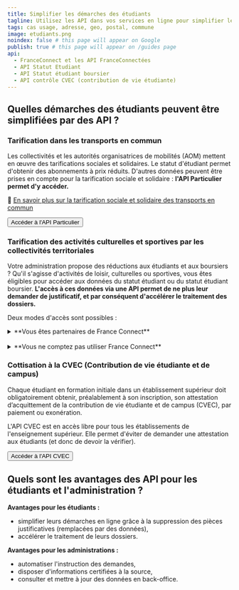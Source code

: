 ```yaml
---
title: Simplifier les démarches des étudiants
tagline: Utilisez les API dans vos services en ligne pour simplifier les démarches des étudiants 
tags: cas usage, adresse, geo, postal, commune
image: etudiants.png
noindex: false # this page will appear on Google
publish: true # this page will appear on /guides page
api:
  - FranceConnect et les API FranceConnectées
  - API Statut Etudiant
  - API Statut étudiant boursier
  - API contrôle CVEC (contribution de vie étudiante)
---
```


## Quelles démarches des étudiants peuvent être simplifiées par des API ?

### Tarification dans les transports en commun

Les collectivités et les autorités organisatrices de mobilités (AOM) mettent en œuvre des tarifications sociales et solidaires. Le statut d'étudiant permet d'obtenir des abonnements à prix réduits. D'autres données peuvent être prises en compte pour la tarification sociale et solidaire : **l'API Particulier permet d'y accéder.**

🔎 [En savoir plus sur la tarification sociale et solidaire des transports en commun](/guides/delivrance-titres-transport)

<Button href="/les-api/api-particulier">Accéder à l'API Particulier</Button>

### Tarification des activités culturelles et sportives par les collectivités territoriales

Votre administration propose des réductions aux étudiants et aux boursiers ? Qu'il s'agisse d'activités de loisir, culturelles ou sportives, vous êtes éligibles pour accéder aux données du statut étudiant ou du statut étudiant boursier. **L'accès à ces données via une API permet de ne plus leur demander de justificatif, et par conséquent d'accélérer le traitement des dossiers.**

Deux modes d'accès sont possibles :

<details>
<summary>**Vous êtes partenaires de France Connect**</summary>

Si votre site propose un bouton de connexion France Connect, vous pouvez accéder aux API en mode FranceConnecté.

👉 [En savoir plus sur l'API Statut étudiant](https://api.gouv.fr/les-api/api-statut-etudiant)

👉 [En savoir plus sur l'API Statut étudiant boursier](/les-api/api-statut-etudiant-boursier)

</details>

<br>

<details>
<summary>**Vous ne comptez pas utiliser France Connect**</summary>

Dans ce cas, vous pouvez intégrer l'API Particulier, qui vous permet d'utiliser les données (statut étudiant et statut étudiant boursier).

👉 [Accéder à l'API Particulier](/les-api/api-particulier)

</details>

### Cottisation à la CVEC (Contribution de vie étudiante et de campus)

Chaque étudiant en formation initiale dans un établissement supérieur doit obligatoirement obtenir, préalablement à son inscription, son attestation d’acquittement de la contribution de vie étudiante et de campus (CVEC), par paiement ou exonération.

L'API CVEC est en accès libre pour tous les établissements de l'enseignement supérieur. Elle permet d'éviter de demander une attestation aux étudiants (et donc de devoir la vérifier).

<Button href="/les-api/api-cvec">Accéder à l'API CVEC</Button>

## Quels sont les avantages des API pour les étudiants et l'administration ?

**Avantages pour les étudiants :**

- simplifier leurs démarches en ligne grâce à la suppression des pièces justificatives (remplacées par des données),
- accélérer le traitement de leurs dossiers.

**Avantages pour les administrations :**

- automatiser l'instruction des demandes,
- disposer d'informations certifiées à la source,
- consulter et mettre à jour des données en back-office.
